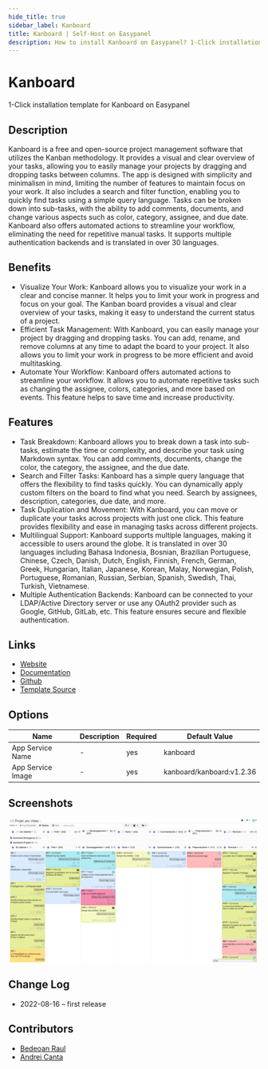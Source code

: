 ```yaml
---
hide_title: true
sidebar_label: Kanboard
title: Kanboard | Self-Host on Easypanel
description: How to install Kanboard on Easypanel? 1-Click installation template for Kanboard on Easypanel
---
```


<!-- generated -->

# Kanboard

1-Click installation template for Kanboard on Easypanel

## Description

Kanboard is a free and open-source project management software that utilizes the Kanban methodology. It provides a visual and clear overview of your tasks, allowing you to easily manage your projects by dragging and dropping tasks between columns. The app is designed with simplicity and minimalism in mind, limiting the number of features to maintain focus on your work. It also includes a search and filter function, enabling you to quickly find tasks using a simple query language. Tasks can be broken down into sub-tasks, with the ability to add comments, documents, and change various aspects such as color, category, assignee, and due date. Kanboard also offers automated actions to streamline your workflow, eliminating the need for repetitive manual tasks. It supports multiple authentication backends and is translated in over 30 languages.

## Benefits

- Visualize Your Work: Kanboard allows you to visualize your work in a clear and concise manner. It helps you to limit your work in progress and focus on your goal. The Kanban board provides a visual and clear overview of your tasks, making it easy to understand the current status of a project.
- Efficient Task Management: With Kanboard, you can easily manage your project by dragging and dropping tasks. You can add, rename, and remove columns at any time to adapt the board to your project. It also allows you to limit your work in progress to be more efficient and avoid multitasking.
- Automate Your Workflow: Kanboard offers automated actions to streamline your workflow. It allows you to automate repetitive tasks such as changing the assignee, colors, categories, and more based on events. This feature helps to save time and increase productivity.

## Features

- Task Breakdown: Kanboard allows you to break down a task into sub-tasks, estimate the time or complexity, and describe your task using Markdown syntax. You can add comments, documents, change the color, the category, the assignee, and the due date.
- Search and Filter Tasks: Kanboard has a simple query language that offers the flexibility to find tasks quickly. You can dynamically apply custom filters on the board to find what you need. Search by assignees, description, categories, due date, and more.
- Task Duplication and Movement: With Kanboard, you can move or duplicate your tasks across projects with just one click. This feature provides flexibility and ease in managing tasks across different projects.
- Multilingual Support: Kanboard supports multiple languages, making it accessible to users around the globe. It is translated in over 30 languages including Bahasa Indonesia, Bosnian, Brazilian Portuguese, Chinese, Czech, Danish, Dutch, English, Finnish, French, German, Greek, Hungarian, Italian, Japanese, Korean, Malay, Norwegian, Polish, Portuguese, Romanian, Russian, Serbian, Spanish, Swedish, Thai, Turkish, Vietnamese.
- Multiple Authentication Backends: Kanboard can be connected to your LDAP/Active Directory server or use any OAuth2 provider such as Google, GitHub, GitLab, etc. This feature ensures secure and flexible authentication.

## Links

- [Website](https://kanboard.org/)
- [Documentation](https://docs.kanboard.org/en/latest/)
- [Github](https://github.com/kanboard/kanboard)
- [Template Source](https://github.com/easypanel-io/templates/tree/main/templates/kanboard)

## Options

Name | Description | Required | Default Value
-|-|-|-
App Service Name | - | yes | kanboard
App Service Image | - | yes | kanboard/kanboard:v1.2.36

## Screenshots

![Kanboard Screenshot](./assets/screenshot.png)

## Change Log

- 2022-08-16 – first release

## Contributors

- [Bedeoan Raul](https://github.com/bedeoan)
- [Andrei Canta](https://github.com/deiucanta)
